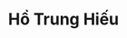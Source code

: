 ---
title: Hồ Trung Hiếu
layout: hosohocsinh
birthday: '2003-01-21'
categories: hoso
fbcomments: true
tc: active
hs: active
avatar: hohieu.jpg
permalink: /hoso/hohieu.html
phone: 0779235469
address: Kim Bảng - Hà Nam
shortname: Cao vcl
facebook: profile.php?id=100025539005291
---